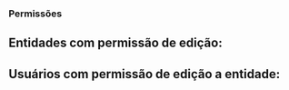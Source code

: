 ### Permissões

## Entidades com permissão de edição:

## Usuários com permissão de edição a entidade:
